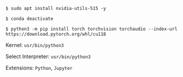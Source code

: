 `$ sudo apt install nvidia-utils-515 -y`

`$ conda deactivate`

`$ python3 -m pip install torch torchvision torchaudio --index-url https://download.pytorch.org/whl/cu118`

Kernel: `usr/bin/python3`

Select Interpreter: `usr/bin/python3`

Extensions: `Python`, `Jupyter`